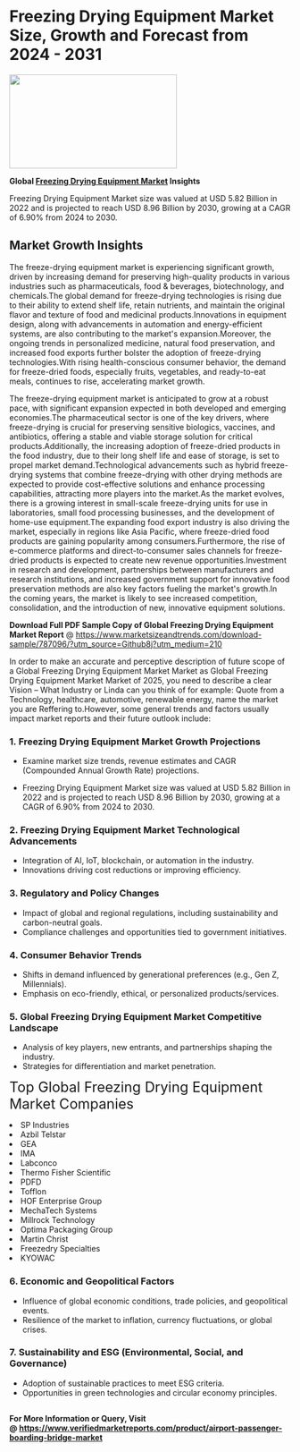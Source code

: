 <H1>Freezing Drying Equipment Market Size, Growth and Forecast from 2024 - 2031</H1><img class="aligncenter size-medium wp-image-584254" src="https://thirdeyenews.in/wp-content/uploads/2024/09/Global-Market-Research-300x168.jpeg" alt="" width="300" height="168" /><p><strong>Global&nbsp;<a href="https://www.marketsizeandtrends.com/download-sample/787096/?utm_source=Github8j?utm_medium=210">Freezing Drying Equipment Market</a> Insights</strong></p><p>Freezing Drying Equipment Market size was valued at USD 5.82 Billion in 2022 and is projected to reach USD 8.96 Billion by 2030, growing at a CAGR of 6.90% from 2024 to 2030.</p><p><h2>Market Growth Insights</h2> <p>The freeze-drying equipment market is experiencing significant growth, driven by increasing demand for preserving high-quality products in various industries such as pharmaceuticals, food & beverages, biotechnology, and chemicals.The global demand for freeze-drying technologies is rising due to their ability to extend shelf life, retain nutrients, and maintain the original flavor and texture of food and medicinal products.Innovations in equipment design, along with advancements in automation and energy-efficient systems, are also contributing to the market's expansion.Moreover, the ongoing trends in personalized medicine, natural food preservation, and increased food exports further bolster the adoption of freeze-drying technologies.With rising health-conscious consumer behavior, the demand for freeze-dried foods, especially fruits, vegetables, and ready-to-eat meals, continues to rise, accelerating market growth.</p> <p>The freeze-drying equipment market is anticipated to grow at a robust pace, with significant expansion expected in both developed and emerging economies.The pharmaceutical sector is one of the key drivers, where freeze-drying is crucial for preserving sensitive biologics, vaccines, and antibiotics, offering a stable and viable storage solution for critical products.Additionally, the increasing adoption of freeze-dried products in the food industry, due to their long shelf life and ease of storage, is set to propel market demand.Technological advancements such as hybrid freeze-drying systems that combine freeze-drying with other drying methods are expected to provide cost-effective solutions and enhance processing capabilities, attracting more players into the market.As the market evolves, there is a growing interest in small-scale freeze-drying units for use in laboratories, small food processing businesses, and the development of home-use equipment.The expanding food export industry is also driving the market, especially in regions like Asia Pacific, where freeze-dried food products are gaining popularity among consumers.Furthermore, the rise of e-commerce platforms and direct-to-consumer sales channels for freeze-dried products is expected to create new revenue opportunities.Investment in research and development, partnerships between manufacturers and research institutions, and increased government support for innovative food preservation methods are also key factors fueling the market's growth.In the coming years, the market is likely to see increased competition, consolidation, and the introduction of new, innovative equipment solutions.<p><span class=""><strong>Download Full PDF Sample Copy of Global Freezing Drying Equipment Market Report</strong> @ <a href="https://www.marketsizeandtrends.com/download-sample/787096/?utm_source=Github8j?utm_medium=210" target="_blank">https://www.marketsizeandtrends.com/download-sample/787096/?utm_source=Github8j?utm_medium=210</a></span></p><p>In order to make an accurate and perceptive description of future scope of a Global&nbsp;Freezing Drying Equipment Market Market as Global&nbsp;Freezing Drying Equipment Market Market of 2025, you need to describe a clear Vision &ndash; What Industry or Linda can you think of for example: Quote from a Technology, healthcare, automotive, renewable energy, name the market you are Reffering to.However, some general trends and factors usually impact market reports and their future outlook include:</p><h3>1.&nbsp;<strong>Freezing Drying Equipment Market Growth Projections</strong></h3><ul><li>Examine market size trends, revenue estimates and CAGR (Compounded Annual Growth Rate) projections.</li><li><p>Freezing Drying Equipment Market size was valued at USD 5.82 Billion in 2022 and is projected to reach USD 8.96 Billion by 2030, growing at a CAGR of 6.90% from 2024 to 2030.</p></li></ul><h3>2.&nbsp;<strong>Freezing Drying Equipment Market Technological Advancements</strong></h3><ul><li>Integration of AI, IoT, blockchain, or automation in the industry.</li><li>Innovations driving cost reductions or improving efficiency.</li></ul><h3>3.&nbsp;<strong>Regulatory and Policy Changes</strong></h3><ul><li>Impact of global and regional regulations, including sustainability and carbon-neutral goals.</li><li>Compliance challenges and opportunities tied to government initiatives.</li></ul><h3>4.&nbsp;<strong>Consumer Behavior Trends</strong></h3><ul><li>Shifts in demand influenced by generational preferences (e.g., Gen Z, Millennials).</li><li>Emphasis on eco-friendly, ethical, or personalized products/services.</li></ul><h3>5.&nbsp;<strong>Global Freezing Drying Equipment Market Competitive Landscape</strong></h3><ul><li>Analysis of key players, new entrants, and partnerships shaping the industry.</li><li>Strategies for differentiation and market penetration.</li></ul><p data-pm-slice="1 1 []"><span style="color: inherit; font-family: inherit; font-size: 25px;">Top Global Freezing Drying Equipment Market Companies</span></p><div class="" data-test-id=""><p><li>SP Industries</li><li> Azbil Telstar</li><li> GEA</li><li> IMA</li><li> Labconco</li><li> Thermo Fisher Scientific</li><li> PDFD</li><li> Tofflon</li><li> HOF Enterprise Group</li><li> MechaTech Systems</li><li> Millrock Technology</li><li> Optima Packaging Group</li><li> Martin Christ</li><li> Freezedry Specialties</li><li> KYOWAC</li></p></div><h3>6.&nbsp;<strong>Economic and Geopolitical Factors</strong></h3><ul><li>Influence of global economic conditions, trade policies, and geopolitical events.</li><li>Resilience of the market to inflation, currency fluctuations, or global crises.</li></ul><h3>7.&nbsp;<strong>Sustainability and ESG (Environmental, Social, and Governance)</strong></h3><ul><li>Adoption of sustainable practices to meet ESG criteria.</li><li>Opportunities in green technologies and circular economy principles.</li></ul><h2><strong style="font-size: 14px;">For More Information or Query, Visit @&nbsp;</strong><a style="background-color: #ffffff; font-size: 14px;" href="https://www.marketsizeandtrends.com/report/freezing-drying-equipment-market/" target="_blank">https://www.verifiedmarketreports.com/product/airport-passenger-boarding-bridge-market</a></h2>